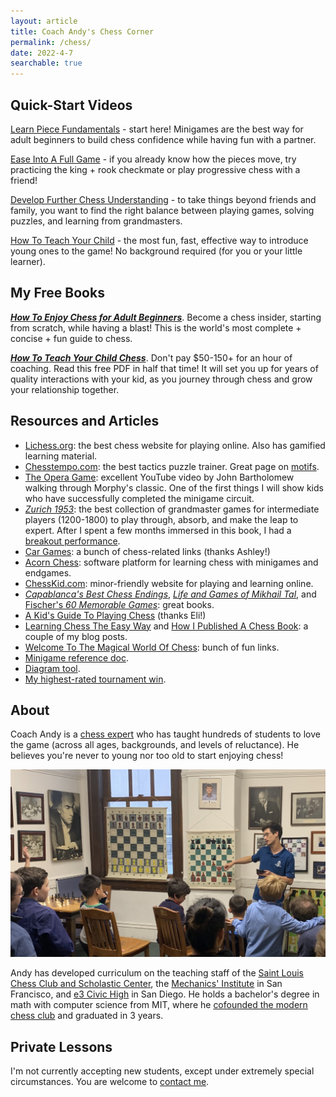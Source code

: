 ```yaml
---
layout: article
title: Coach Andy's Chess Corner
permalink: /chess/
date: 2022-4-7
searchable: true
---
```


## Quick-Start Videos

[Learn Piece Fundamentals](https://www.youtube.com/playlist?list=PLHXGGjSGT0pKHLbo07upLMdIlhv8Ac27m) - start here! Minigames are the best way for adult beginners to build chess confidence while having fun with a partner.

[Ease Into A Full Game](https://www.youtube.com/playlist?list=PLHXGGjSGT0pKxvLYk5HJQCP4NjAGFVL4j) - if you already know how the pieces move, try practicing the king + rook checkmate or play progressive chess with a friend!

[Develop Further Chess Understanding](https://www.youtube.com/playlist?list=PLHXGGjSGT0pKpOhH3CkTHFXkyCfq3ojlW) - to take things beyond friends and family, you want to find the right balance between playing games, solving puzzles, and learning from grandmasters.

[How To Teach Your Child](https://www.youtube.com/playlist?list=PLHXGGjSGT0pJamqiCFadG0j7rqARimv4o) - the most fun, fast, effective way to introduce young ones to the game! No background required (for you or your little learner).


## My Free Books

***[How To Enjoy Chess for Adult Beginners](/img/pdf/enjoy-chess.pdf)***. Become a chess insider, starting from scratch, while having a blast! This is the world's most complete + concise + fun guide to chess.

***[How To Teach Your Child Chess](/img/pdf/teach-chess.pdf)***. Don't pay $50-150+ for an hour of coaching. Read this free PDF in half that time! It will set you up for years of quality interactions with your kid, as you journey through chess and grow your relationship together.


## Resources and Articles

- [Lichess.org](https://lichess.org/): the best chess website for playing online. Also has gamified learning material.
- [Chesstempo.com](https://chesstempo.com/): the best tactics puzzle trainer. Great page on [motifs](https://chesstempo.com/tactical-motifs).
- [The Opera Game](https://www.youtube.com/watch?v=VYp0hLD3a74): excellent YouTube video by John Bartholomew walking through Morphy's classic. One of the first things I will show kids who have successfully completed the minigame circuit.
- [_Zurich 1953_](https://smile.amazon.com/Zurich-International-Chess-Tournament-Dover/dp/0486238008/): the best collection of grandmaster games for intermediate players (1200-1800) to play through, absorb, and make the leap to expert. After I spent a few months immersed in this book, I had a [breakout performance](http://www.uschess.org/msa/XtblMain.php?201304143242-14538125).
- [Car Games](https://www.titlemax.com/resources/car-games-chess/): a bunch of chess-related links (thanks Ashley!)
- [Acorn Chess](https://acornchess.com/): software platform for learning chess with minigames and endgames.
- [ChessKid.com](https://www.chesskid.com/): minor-friendly website for playing and learning online.
- [_Capablanca's Best Chess Endings_](https://smile.amazon.com/Capablancas-Best-Chess-Endings-Complete/dp/0486242498/), [_Life and Games of Mikhail Tal_](https://smile.amazon.com/Life-Games-Mikhail-Tal/dp/1857442024/), and [Fischer's _60 Memorable Games_](https://smile.amazon.com/My-Memorable-Games-Bobby-Fischer/dp/190638830X/): great books.
- [A Kid's Guide To Playing Chess](https://www.playgroundequipment.com/a-kids-guide-to-playing-chess/) (thanks Eli!)
- [Learning Chess The Easy Way](/chess-the-easy-way) and [How I Published A Chess Book](/book-journey): a couple of my blog posts.
- [Welcome To The Magical World Of Chess](https://docs.google.com/document/d/16KI3_InewwL1buMQ2OS4-JvS9ADO8GaVo1rhialNn44/edit): bunch of fun links.
- [Minigame reference doc](https://docs.google.com/document/d/1qT-mld9vyQHdu9UxafQy8i8td9BzLBKg5ryvLRCPAvs/edit#bookmark=id.yxfh71qf0jvp).
- [Diagram tool](/chessboard).
- [My highest-rated tournament win](/img/press/nwc-2014.pdf).


## About

Coach Andy is a [chess expert](https://en.wikipedia.org/wiki/Chess_title#Expert) who has taught hundreds of students to love the game (across all ages, backgrounds, and levels of reluctance). He believes you're never to young nor too old to start enjoying chess!

![](/img/teaching-chess.png#L)

Andy has developed curriculum on the teaching staff of the [Saint Louis Chess Club and Scholastic Center](https://saintlouischessclub.org/), the [Mechanics' Institute](https://www.milibrary.org/chess) in San Francisco, and [e3 Civic High](https://www.e3civichigh.com/) in San Diego. He holds a bachelor's degree in math with computer science from MIT, where he [cofounded the modern chess club](http://chess.mit.edu/team) and graduated in 3 years.


## Private Lessons

I'm not currently accepting new students, except under extremely special circumstances. You are welcome to [contact me](/).
